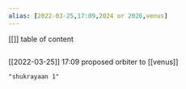 ```yaml
---
alias: [2022-03-25,17:09,2024 or 2026,venus]
---
```

[[]]
table of content
```toc
```

[[2022-03-25]] 17:09
proposed orbiter to [[venus]]
```query
"shukrayaan 1"
```